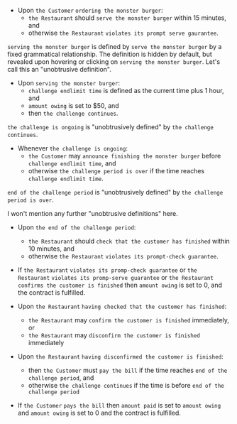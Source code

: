 * Upon `the Customer` `ordering the monster burger`:
	* `the Restaurant` should `serve the monster burger` within 15 minutes, and 
	* otherwise `the Restaurant` `violates its prompt serve gaurantee`.

`serving the monster burger` is defined by `serve the monster burger` by a fixed grammatical relationship. The definition is  hidden by default, but revealed upon hovering or clicking on `serving the monster burger`. Let's call this an "unobtrusive  definition".

* Upon `serving the monster burger`:
	* `challenge endlimit time` is defined as the current time plus 1 hour, and
	* `amount owing` is set to $50, and
	* then `the challenge continues`.

`the challenge is ongoing` is "unobtrusively defined" by `the challenge continues`.

* Whenever `the challenge is ongoing`:
	* `the Customer` may `announce finishing the monster burger` before `challenge endlimit time`, and
	* otherwise `the challenge period is over` if the time reaches `challenge endlimit time`.

`end of the challenge period` is "unobtrusively defined" by `the challenge period is over`.

I won't mention any further "unobtrusive definitions" here.

* Upon `the end of the challenge period`:
	* `the Restaurant` should `check that the customer has finished` within 10 minutes, and 
	* otherwise `the Restaurant` `violates its prompt-check guarantee`.

* If 
	`the Restaurant` `violates its promp-check guarantee` or 
	`the Restaurant` `violates its promp-serve guarantee` or 
	`the Restaurant` `confirms the customer is finished` 
  	then `amount owing` is set to 0, and the contract is fulfilled.

* Upon `the Restaurant` `having checked that the customer has finished`:
	* `the Restaurant` may `confirm the customer is finished` immediately, or
	* `the Restaurant` may `disconfirm the customer is finished` immediately

* Upon `the Restaurant` `having disconfirmed the customer is finished`:
	* then `the Customer` must `pay the bill` if the time reaches `end of the challenge period`, and
	* otherwise `the challenge continues` if the time is before `end of the challenge period`

* If `the Customer` `pays the bill` then `amount paid` is set to `amount owing` and `amount owing` is set to 0 and the contract is fulfilled.

